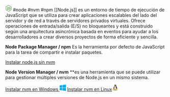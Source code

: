 [<svg viewBox="0 0 256 289" width="20" height="20" xmlns="http://www.w3.org/2000/svg" preserveAspectRatio="xMidYMid"><path d="M128 288.464c-3.975 0-7.685-1.06-11.13-2.915l-35.247-20.936c-5.3-2.915-2.65-3.975-1.06-4.505 7.155-2.385 8.48-2.915 15.9-7.156.796-.53 1.856-.265 2.65.265l27.032 16.166c1.06.53 2.385.53 3.18 0l105.74-61.217c1.06-.53 1.59-1.59 1.59-2.915V83.08c0-1.325-.53-2.385-1.59-2.915l-105.74-60.953c-1.06-.53-2.385-.53-3.18 0L20.405 80.166c-1.06.53-1.59 1.855-1.59 2.915v122.17c0 1.06.53 2.385 1.59 2.915l28.887 16.695c15.636 7.95 25.44-1.325 25.44-10.6V93.68c0-1.59 1.326-3.18 3.181-3.18h13.516c1.59 0 3.18 1.325 3.18 3.18v120.58c0 20.936-11.396 33.126-31.272 33.126-6.095 0-10.865 0-24.38-6.625l-27.827-15.9C4.24 220.885 0 213.465 0 205.515V83.346C0 75.396 4.24 67.976 11.13 64L116.87 2.783c6.625-3.71 15.635-3.71 22.26 0L244.87 64C251.76 67.975 256 75.395 256 83.346v122.17c0 7.95-4.24 15.37-11.13 19.345L139.13 286.08c-3.445 1.59-7.42 2.385-11.13 2.385Zm32.596-84.009c-46.377 0-55.917-21.2-55.917-39.221 0-1.59 1.325-3.18 3.18-3.18h13.78c1.59 0 2.916 1.06 2.916 2.65 2.12 14.045 8.215 20.936 36.306 20.936 22.261 0 31.802-5.035 31.802-16.96 0-6.891-2.65-11.926-37.367-15.372-28.886-2.915-46.907-9.275-46.907-32.33 0-21.467 18.02-34.187 48.232-34.187 33.921 0 50.617 11.66 52.737 37.101 0 .795-.265 1.59-.795 2.385-.53.53-1.325 1.06-2.12 1.06h-13.78c-1.326 0-2.65-1.06-2.916-2.385-3.18-14.575-11.395-19.345-33.126-19.345-24.38 0-27.296 8.48-27.296 14.84 0 7.686 3.445 10.07 36.306 14.31 32.597 4.24 47.967 10.336 47.967 33.127-.265 23.321-19.345 36.571-53.002 36.571Z" fill="#539E43"/></svg>](https://nodejs.org/en)
#node #nvm #npm 
[[Node.js]] es un entorno de tiempo de ejecución de JavaScript que se utiliza para crear aplicaciones escalables del lado del servidor y de red a través de servidores privados virtuales. Ofrece operaciones de entrada/salida (E/S) no bloqueantes y está construido según una arquitectura asincrónica basada en eventos para ayudar a los desarrolladores a crear diversos proyectos de forma eficiente y sencilla.

**Node Package Manager / npm** 
Es la herramienta por defecto de JavaScript para la tarea de compartir e instalar paquetes.

[Instalar node.js sin nvm](https://nodejs.org/en/download)

**Node Version Manager / nvm**
**es una herramienta que se puede utilizar para gestionar múltiples versiones de Node.js en un mismo sistema.

[Instalar nvm en Windows <svg viewBox="0 0 88 88" xmlns="http://www.w3.org/2000/svg" height="20" width="20"><path d="m0 12.402 35.687-4.86.016 34.423-35.67.203zm35.67 33.529.028 34.453L.028 75.48.026 45.7zm4.326-39.025L87.314 0v41.527l-47.318.376zm47.329 39.349-.011 41.34-47.318-6.678-.066-34.739z" fill="#00adef"/></svg>](https://github.com/coreybutler/nvm-windows)
[Instalar nvm en Linux<svg xmlns="http://www.w3.org/2000/svg" width="20" height="20" viewBox="0 0 256 295"><defs><linearGradient id="logosLinuxTux0" x1="48.548%" x2="51.047%" y1="115.276%" y2="41.364%"><stop offset="0%" stop-color="#FFEED7"/><stop offset="100%" stop-color="#BDBFC2"/></linearGradient><linearGradient id="logosLinuxTux1" x1="54.407%" x2="46.175%" y1="2.404%" y2="90.542%"><stop offset="0%" stop-color="#FFF" stop-opacity=".8"/><stop offset="100%" stop-color="#FFF" stop-opacity="0"/></linearGradient><linearGradient id="logosLinuxTux2" x1="51.86%" x2="47.947%" y1="88.248%" y2="9.748%"><stop offset="0%" stop-color="#FFEED7"/><stop offset="100%" stop-color="#BDBFC2"/></linearGradient><linearGradient id="logosLinuxTux3" x1="49.925%" x2="49.924%" y1="85.49%" y2="13.811%"><stop offset="0%" stop-color="#FFEED7"/><stop offset="100%" stop-color="#BDBFC2"/></linearGradient><linearGradient id="logosLinuxTux4" x1="53.901%" x2="45.956%" y1="3.102%" y2="93.895%"><stop offset="0%" stop-color="#FFF" stop-opacity=".65"/><stop offset="100%" stop-color="#FFF" stop-opacity="0"/></linearGradient><linearGradient id="logosLinuxTux5" x1="45.593%" x2="54.811%" y1="5.475%" y2="93.524%"><stop offset="0%" stop-color="#FFF" stop-opacity=".65"/><stop offset="100%" stop-color="#FFF" stop-opacity="0"/></linearGradient><linearGradient id="logosLinuxTux6" x1="49.984%" x2="49.984%" y1="89.845%" y2="40.632%"><stop offset="0%" stop-color="#FFEED7"/><stop offset="100%" stop-color="#BDBFC2"/></linearGradient><linearGradient id="logosLinuxTux7" x1="53.505%" x2="42.746%" y1="99.975%" y2="23.545%"><stop offset="0%" stop-color="#FFEED7"/><stop offset="100%" stop-color="#BDBFC2"/></linearGradient><linearGradient id="logosLinuxTux8" x1="49.841%" x2="50.241%" y1="13.229%" y2="94.673%"><stop offset="0%" stop-color="#FFF" stop-opacity=".8"/><stop offset="100%" stop-color="#FFF" stop-opacity="0"/></linearGradient><linearGradient id="logosLinuxTux9" x1="49.927%" x2="50.727%" y1="37.327%" y2="92.782%"><stop offset="0%" stop-color="#FFF" stop-opacity=".65"/><stop offset="100%" stop-color="#FFF" stop-opacity="0"/></linearGradient><linearGradient id="logosLinuxTuxa" x1="49.876%" x2="49.876%" y1="2.299%" y2="81.204%"><stop offset="0%" stop-color="#FFF" stop-opacity=".65"/><stop offset="100%" stop-color="#FFF" stop-opacity="0"/></linearGradient><linearGradient id="logosLinuxTuxb" x1="49.833%" x2="49.824%" y1="2.272%" y2="71.799%"><stop offset="0%" stop-color="#FFF" stop-opacity=".65"/><stop offset="100%" stop-color="#FFF" stop-opacity="0"/></linearGradient><linearGradient id="logosLinuxTuxc" x1="53.467%" x2="38.949%" y1="48.921%" y2="98.1%"><stop offset="0%" stop-color="#FFA63F"/><stop offset="100%" stop-color="#FF0"/></linearGradient><linearGradient id="logosLinuxTuxd" x1="52.373%" x2="47.579%" y1="143.009%" y2="-64.622%"><stop offset="0%" stop-color="#FFEED7"/><stop offset="100%" stop-color="#BDBFC2"/></linearGradient><linearGradient id="logosLinuxTuxe" x1="30.581%" x2="65.887%" y1="34.024%" y2="89.175%"><stop offset="0%" stop-color="#FFA63F"/><stop offset="100%" stop-color="#FF0"/></linearGradient><linearGradient id="logosLinuxTuxf" x1="59.572%" x2="48.361%" y1="-17.216%" y2="66.118%"><stop offset="0%" stop-color="#FFF" stop-opacity=".65"/><stop offset="100%" stop-color="#FFF" stop-opacity="0"/></linearGradient><linearGradient id="logosLinuxTuxg" x1="47.769%" x2="51.373%" y1="1.565%" y2="104.313%"><stop offset="0%" stop-color="#FFF" stop-opacity=".65"/><stop offset="100%" stop-color="#FFF" stop-opacity="0"/></linearGradient><linearGradient id="logosLinuxTuxh" x1="43.55%" x2="57.114%" y1="4.533%" y2="92.827%"><stop offset="0%" stop-color="#FFF" stop-opacity=".65"/><stop offset="100%" stop-color="#FFF" stop-opacity="0"/></linearGradient><linearGradient id="logosLinuxTuxi" x1="49.733%" x2="50.558%" y1="17.609%" y2="99.385%"><stop offset="0%" stop-color="#FFA63F"/><stop offset="100%" stop-color="#FF0"/></linearGradient><linearGradient id="logosLinuxTuxj" x1="50.17%" x2="49.68%" y1="2.89%" y2="94.17%"><stop offset="0%" stop-color="#FFF" stop-opacity=".65"/><stop offset="100%" stop-color="#FFF" stop-opacity="0"/></linearGradient><filter id="logosLinuxTuxk" width="200%" height="200%" x="-50%" y="-50%" filterUnits="objectBoundingBox"><feOffset in="SourceAlpha" result="shadowOffsetOuter1"/><feGaussianBlur in="shadowOffsetOuter1" result="shadowBlurOuter1" stdDeviation="6.5"/></filter></defs><g fill="none"><path fill="#000" fill-opacity=".2" d="M235.125 249.359c0 17.355-52.617 31.497-117.54 31.497S.044 266.806.044 249.359c0-17.356 52.618-31.498 117.54-31.498c64.924 0 117.45 14.142 117.541 31.498" filter="url(#logosLinuxTuxk)" transform="translate(10)"/><path fill="#000" d="M63.213 215.474c-11.387-16.346-13.591-69.606 12.947-102.39C89.292 97.383 92.69 86.455 93.7 71.67c.734-16.805-11.846-66.851 35.537-70.616c48.027-3.857 45.364 43.526 45.088 68.596c-.183 21.12 15.52 33.15 26.355 49.68c19.927 30.303 18.274 82.461-3.765 110.745c-27.916 35.354-51.791 20.018-67.678 21.304c-29.752 1.745-30.762 17.54-66.024-35.905"/><path fill="url(#logosLinuxTux0)" d="M169.1 122.451c8.265 7.622 29.661 41.69-4.224 62.995c-11.937 7.438 10.653 35.721 21.488 22.039c19.193-24.61 6.98-63.913-4.591-77.963c-7.714-9.917-19.651-13.774-12.672-7.07" transform="translate(10)"/><path fill="#000" stroke="#000" stroke-width=".977" d="M176.805 117.86c13.59 11.02 38.292 49.587 2.204 74.748c-11.846 7.806 10.468 32.508 23.049 19.927c43.618-43.894-1.102-94.308-16.53-111.664c-13.774-15.151-25.987 3.49-8.723 16.989z"/><path fill="url(#logosLinuxTux1)" d="M147.245 25.02c-.459 12.581-14.325 23.51-30.946 24.52c-16.621 1.01-29.66-8.54-29.202-21.121c.46-12.581 14.326-23.509 30.947-24.519c16.62-.918 29.66 8.54 29.201 21.12" transform="translate(10)"/><path fill="url(#logosLinuxTux2)" d="M107.483 54.957c.46 8.173-3.397 15.06-8.723 15.335c-5.326.276-10.01-6.06-10.469-14.233c-.459-8.173 3.398-15.06 8.724-15.335c5.326-.276 10.01 6.06 10.468 14.233" transform="translate(10)"/><path fill="url(#logosLinuxTux3)" d="M117.125 55.6c.184 9.458 6.337 16.988 13.683 16.805c7.346-.184 13.131-7.99 12.948-17.54c-.184-9.458-6.336-16.988-13.683-16.804c-7.346.183-13.223 8.08-12.948 17.539" transform="translate(10)"/><path fill="#000" d="M133.186 57.712c-.092 5.234 2.48 9.458 5.877 9.458c3.306 0 6.153-4.224 6.245-9.366c.091-5.234-2.48-9.459-5.878-9.459c-3.397 0-6.152 4.225-6.244 9.367m-21.212.092c.459 4.316-1.194 7.989-3.582 8.356c-2.387.276-4.683-2.938-5.142-7.254c-.46-4.316 1.194-7.99 3.581-8.357c2.388-.275 4.684 2.939 5.143 7.255"/><path fill="url(#logosLinuxTux4)" d="M124.564 54.773c-.276 2.939 1.102 5.326 3.03 5.51c1.928.184 3.765-2.112 4.04-4.959c.276-2.938-1.102-5.326-3.03-5.51c-1.928-.183-3.765 2.113-4.04 4.96" transform="translate(10)"/><path fill="url(#logosLinuxTux5)" d="M99.953 55.508c.276 2.388-.734 4.5-2.203 4.683c-1.47.184-2.847-1.653-3.123-4.132c-.275-2.388.735-4.5 2.204-4.683c1.47-.184 2.847 1.744 3.122 4.132" transform="translate(10)"/><path fill="url(#logosLinuxTux6)" d="M71.027 145.684c6.52-14.785 20.386-40.772 20.662-60.883c0-15.978 47.843-19.835 51.7-3.856c3.856 15.978 13.59 39.853 19.834 51.424c6.245 11.478 24.335 48.118 5.051 80.074c-17.356 28.284-69.973 50.69-98.073-3.856c-9.55-18.917-7.806-42.333.826-62.903" transform="translate(10)"/><path fill="url(#logosLinuxTux7)" d="M65.15 134.664c-5.601 10.56-17.172 38.293 11.112 53.445c30.395 16.162 30.303 49.312-6.245 33.517c-33.425-14.233-18.641-71.902-9.274-85.676c6.06-9.642 15.243-21.488 4.407-1.286" transform="translate(10)"/><path fill="#000" stroke="#000" stroke-width="1.25" d="M79.925 122.727c-8.907 14.509-30.211 48.669-1.652 66.484c38.384 23.6 27.548 47.108-7.53 25.895c-49.404-29.568-5.97-89.257 13.774-112.03c22.59-25.529 4.316 4.683-4.592 19.65z"/><path fill="url(#logosLinuxTux8)" d="M156.428 151.285c0 16.162-15.519 37.1-42.15 36.916c-27.456.183-39.118-20.754-39.118-36.916c0-16.161 18.182-29.293 40.588-29.293c22.498.092 40.68 13.132 40.68 29.293" transform="translate(10)"/><path fill="url(#logosLinuxTux9)" d="M141.92 100.504c-.276 16.713-11.204 20.662-24.978 20.662c-13.775 0-23.784-2.48-24.978-20.662c0-11.387 11.203-17.998 24.978-17.998c13.774-.092 24.977 6.52 24.977 17.998" transform="translate(10)"/><path fill="url(#logosLinuxTuxa)" d="M58.63 126.216c9-13.682 28.008-34.711 3.582 2.939c-19.835 31.038-7.346 50.965-.918 56.474c18.549 16.53 17.814 27.64 3.214 18.917c-31.314-18.641-24.794-50.047-5.878-78.33" transform="translate(10)"/><path fill="url(#logosLinuxTuxb)" d="M188.936 131.818c-7.806-16.07-32.6-56.842 1.193-9.459c30.763 42.884 9.183 72.729 5.326 75.667c-3.856 2.939-16.804 8.908-13.04-1.469c3.858-10.377 22.958-30.028 6.52-64.74" transform="translate(10)"/><path fill="url(#logosLinuxTuxc)" stroke="#E68C3F" stroke-width="6.25" d="M51.835 258.542c-20.57-10.928-50.414 2.112-39.578-27.457c2.204-6.704-3.214-16.805.275-23.325c4.133-7.989 13.04-6.244 18.366-11.57c5.234-5.51 8.54-15.06 18.366-13.59c9.734 1.468 16.254 13.406 23.049 28.099c5.05 10.468 22.865 25.253 21.672 37.007c-1.47 17.998-21.948 21.396-42.15 10.836z" transform="translate(10)"/><path fill="url(#logosLinuxTuxd)" d="M201.608 189.119c-3.122 5.877-16.162 15.335-24.886 12.856c-8.815-2.388-12.856-15.795-11.111-25.988c1.653-11.386 11.111-12.03 23.05-6.336c12.855 6.336 16.712 11.662 12.947 19.468" transform="translate(10)"/><path fill="url(#logosLinuxTuxe)" stroke="#E68C3F" stroke-width="6.251" d="M194.445 253.49c15.06-18.273 48.578-14.508 25.988-39.577c-4.775-5.418-3.306-16.989-9.183-21.947c-6.887-6.061-14.509-1.102-21.488-4.224c-6.979-3.398-14.325-9.918-22.865-5.327c-8.54 4.684-9.459 16.805-10.285 32.783c-.735 11.479-11.203 30.671-5.602 41.231c8.081 16.346 29.11 14.142 43.435-2.938z" transform="translate(10)"/><path fill="url(#logosLinuxTuxf)" d="M187.925 229.064c23.325-34.435 5.97-34.16.092-36.823c-5.877-2.755-12.03-8.173-18.916-4.408c-6.888 3.857-7.255 13.775-7.439 26.814c-.275 9.367-8.08 25.07-3.397 33.793c5.693 10.193 19.467-4.591 29.66-19.376" transform="translate(10)"/><path fill="url(#logosLinuxTuxg)" d="M47.06 234.023c-34.895-22.59-18.55-30.303-13.315-33.885c6.336-4.591 6.428-13.407 14.233-12.58c7.806.826 12.397 10.468 17.631 22.406c3.857 8.54 17.264 19.927 16.254 29.753c-1.285 11.57-19.743 3.948-34.803-5.694" transform="translate(10)"/><path fill="#000" d="M209.588 188.843c-2.755 4.776-13.958 12.306-21.396 10.285c-7.622-1.928-11.112-12.672-9.55-20.753c1.377-9.183 9.55-9.642 19.834-5.05c10.928 4.958 14.326 9.182 11.112 15.518"/><path fill="url(#logosLinuxTuxh)" d="M192.058 186.18c-1.745 3.306-9.091 8.54-14.234 7.163c-5.142-1.377-7.713-8.815-6.887-14.417c.735-6.336 6.244-6.704 13.223-3.581c7.53 3.49 9.918 6.428 7.898 10.835" transform="translate(10)"/><path fill="url(#logosLinuxTuxi)" stroke="#E68C3F" stroke-width="3.75" d="M97.107 66.344c3.673-3.398 12.58-13.774 29.477-2.939c3.122 2.02 5.693 2.204 11.662 4.775c12.03 4.96 6.336 16.897-6.52 20.937c-5.51 1.745-10.468 8.449-20.386 7.806c-8.54-.46-10.744-6.06-15.978-9.091c-9.275-5.234-10.652-12.305-5.602-16.07c5.051-3.765 6.98-5.143 7.347-5.418z" transform="translate(10)"/><path stroke="#E68C3F" stroke-width="2.5" d="M148.43 75.986c-5.05.275-15.979 11.203-27.457 11.203c-11.479 0-18.366-10.652-20.11-10.652"/><path fill="url(#logosLinuxTuxj)" d="M102.8 65.426c1.837-1.653 7.622-6.153 15.244-1.562c1.653.919 3.306 1.929 5.693 3.306c4.867 2.847 2.48 6.98-3.398 9.55c-2.663 1.102-7.07 3.49-10.376 3.306c-3.673-.367-6.153-2.755-8.54-4.316c-4.5-2.938-4.224-5.418-2.112-7.346c1.56-1.47 3.305-2.847 3.49-2.938" transform="translate(10)"/></g></svg>](https://github.com/nvm-sh/nvm)


